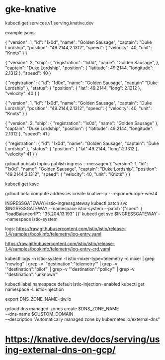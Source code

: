 # gke-knative

kubectl get services.v1.serving.knative.dev

example jsons:

{
  "version": 1,
  "id": "1x0d",
  "name": "Golden Sausage",
  "captain": "Duke Lordship",
  "position": "49.2144,2.1312",
  "speed": {
      "velocity": 40,
      "unit": "Knots"
  }
}

{
  "version": 2,
  "ship": {
    "registration": "1x0d",
    "name": "Golden Sausage",
  },
  "captain": "Duke Lordship",
  "position": {
     "latitude": 49.2144,
     "longitude": 2.1312
  },
  "speed": 40
}

{
  "registration": {
    "id": "1d0x",
    "name": "Golden Sausage",
    "captain" "Duke Lordship"
  },
  "status": {
     "position": {
       "lat": 49.2144,
       "long": 2.1312
     },
     "velocity": 40
  }
}

{ "version": 1, "id": "1x0d", "name": "Golden Sausage", "captain": "Duke Lordship", "position": "49.2144,2.1312", "speed": { "velocity": 40, "unit": "Knots" } }

{ "version": 2, "ship": { "registration": "1x0d", "name": "Golden Sausage" }, "captain": "Duke Lordship", "position": { "latitude": 49.2144, "longitude": 2.1312 }, "speed": 41 }

{ "registration": { "id": "1x0d", "name": "Golden Sausage", "captain": "Duke Lordship" }, "status": { "position": { "lat":49.2144, "long":2.1312 }, "velocity":41 } }

gcloud pubsub topics publish ingress --message='{ "version": 1, "id": "1x0d", "name": "Golden Sausage", "captain": "Duke Lordship", "position": "49.2144,2.1312", "speed": { "velocity": 40, "unit": "Knots" } }'

kubectl get ksvc

gcloud beta compute addresses create knative-ip --region=europe-west4

INGRESSGATEWAY=istio-ingressgateway
kubectl patch svc $INGRESSGATEWAY --namespace istio-system --patch '{"spec": { "loadBalancerIP": "35.204.13.193" }}'
kubectl get svc $INGRESSGATEWAY --namespace istio-system


logs: https://raw.githubusercontent.com/istio/istio/release-1.4/samples/bookinfo/telemetry/log-entry.yaml

https://raw.githubusercontent.com/istio/istio/release-1.4/samples/bookinfo/telemetry/log-entry-crd.yaml

kubectl logs -n istio-system -l istio-mixer-type=telemetry -c mixer | grep "newlog" | grep -v '"destination":"telemetry"' | grep -v '"destination":"pilot"' | grep -v '"destination":"policy"' | grep -v '"destination":"unknown"'



kubectl label namespace default istio-injection=enabled
kubectl get namespace -L istio-injection


export DNS_ZONE_NAME=tiw.io

gcloud dns managed-zones create $DNS_ZONE_NAME \
--dns-name $CUSTOM_DOMAIN \
--description "Automatically managed zone by kubernetes.io/external-dns"


# https://knative.dev/docs/serving/using-external-dns-on-gcp/

